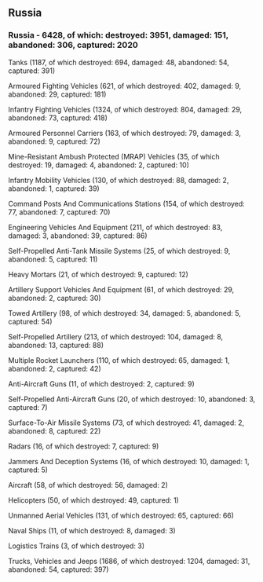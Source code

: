 
 
 ## Russia
 
 ### Russia - 6428, of which: destroyed: 3951, damaged: 151, abandoned: 306, captured: 2020

 

 

 Tanks (1187, of which destroyed: 694, damaged: 48, abandoned: 54, captured: 391)

 Armoured Fighting Vehicles (621, of which destroyed: 402, damaged: 9, abandoned: 29, captured: 181)

 Infantry Fighting Vehicles (1324, of which destroyed: 804, damaged: 29, abandoned: 73, captured: 418)

 Armoured Personnel Carriers (163, of which destroyed: 79, damaged: 3, abandoned: 9, captured: 72)

 Mine-Resistant Ambush Protected (MRAP) Vehicles (35, of which destroyed: 19, damaged: 4, abandoned: 2, captured: 10)

 Infantry Mobility Vehicles (130, of which destroyed: 88, damaged: 2, abandoned: 1, captured: 39)

 Command Posts And Communications Stations (154, of which destroyed: 77, abandoned: 7, captured: 70)

 Engineering Vehicles And Equipment (211, of which destroyed: 83, damaged: 3, abandoned: 39, captured: 86)

 Self-Propelled Anti-Tank Missile Systems (25, of which destroyed: 9, abandoned: 5, captured: 11)

 Heavy Mortars (21, of which destroyed: 9, captured: 12)

 Artillery Support Vehicles And Equipment (61, of which destroyed: 29, abandoned: 2, captured: 30)

 Towed Artillery (98, of which destroyed: 34, damaged: 5, abandoned: 5, captured: 54)

 Self-Propelled Artillery (213, of which destroyed: 104, damaged: 8, abandoned: 13, captured: 88)

 Multiple Rocket Launchers (110, of which destroyed: 65, damaged: 1, abandoned: 2, captured: 42)

 Anti-Aircraft Guns (11, of which destroyed: 2, captured: 9)

 Self-Propelled Anti-Aircraft Guns (20, of which destroyed: 10, abandoned: 3, captured: 7)

 Surface-To-Air Missile Systems (73, of which destroyed: 41, damaged: 2, abandoned: 8, captured: 22)

 Radars (16, of which destroyed: 7, captured: 9)

 Jammers And Deception Systems (16, of which destroyed: 10, damaged: 1, captured: 5)

 Aircraft (58, of which destroyed: 56, damaged: 2)

 Helicopters (50, of which destroyed: 49, captured: 1)

 Unmanned Aerial Vehicles (131, of which destroyed: 65, captured: 66)

 Naval Ships (11, of which destroyed: 8, damaged: 3)

 Logistics Trains (3, of which destroyed: 3)

 Trucks, Vehicles and Jeeps (1686, of which destroyed: 1204, damaged: 31, abandoned: 54, captured: 397)

